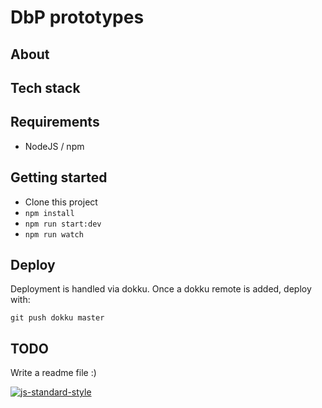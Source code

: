 # DbP prototypes

## About

## Tech stack

## Requirements

- NodeJS / npm

## Getting started

- Clone this project
- `npm install`
- `npm run start:dev`
- `npm run watch`

## Deploy

Deployment is handled via dokku. Once a dokku remote is added, deploy with:

`git push dokku master`

## TODO
Write a readme file :)

[![js-standard-style](https://cdn.rawgit.com/feross/standard/master/badge.svg)](https://github.com/feross/standard)
